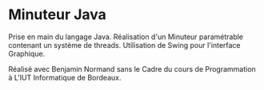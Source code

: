 # Minuteur Java

Prise en main du langage Java. 
Réalisation d'un Minuteur paramétrable contenant un système de threads.
Utilisation de Swing pour l'interface Graphique.

Réalisé avec Benjamin Normand sans le Cadre du cours de Programmation à L'IUT Informatique de Bordeaux.
